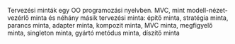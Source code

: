 Tervezési minták egy OO programozási nyelvben.
MVC, mint modell-nézet-vezérlő minta és néhány másik tervezési minta:
építő minta, stratégia minta, parancs minta, adapter minta, kompozit minta,
MVC minta, megfigyelő minta, singleton minta, gyártó metódus minta, díszítő minta